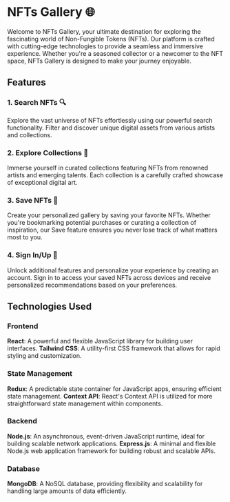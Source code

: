 # NFTs Gallery 🌐

Welcome to NFTs Gallery, your ultimate destination for exploring the fascinating world of Non-Fungible Tokens (NFTs). Our platform is crafted with cutting-edge technologies to provide a seamless and immersive experience. Whether you're a seasoned collector or a newcomer to the NFT space, NFTs Gallery is designed to make your journey enjoyable.

## Features

### 1. Search NFTs 🔍

Explore the vast universe of NFTs effortlessly using our powerful search functionality. Filter and discover unique digital assets from various artists and collections.

### 2. Explore Collections 🎨

Immerse yourself in curated collections featuring NFTs from renowned artists and emerging talents. Each collection is a carefully crafted showcase of exceptional digital art.

### 3. Save NFTs 💾

Create your personalized gallery by saving your favorite NFTs. Whether you're bookmarking potential purchases or curating a collection of inspiration, our Save feature ensures you never lose track of what matters most to you.

### 4. Sign In/Up 🚀

Unlock additional features and personalize your experience by creating an account. Sign in to access your saved NFTs across devices and receive personalized recommendations based on your preferences.

## Technologies Used

### Frontend

**React**: A powerful and flexible JavaScript library for building user interfaces.
**Tailwind CSS**: A utility-first CSS framework that allows for rapid styling and customization.

### State Management

**Redux**: A predictable state container for JavaScript apps, ensuring efficient state management.
**Context API**: React's Context API is utilized for more straightforward state management within components.

### Backend

**Node.js**: An asynchronous, event-driven JavaScript runtime, ideal for building scalable network applications.
**Express.js**: A minimal and flexible Node.js web application framework for building robust and scalable APIs.

### Database

**MongoDB**: A NoSQL database, providing flexibility and scalability for handling large amounts of data efficiently.
